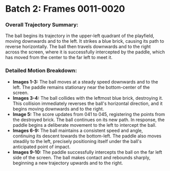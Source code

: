 # Batch 2: Frames 0011-0020

### Overall Trajectory Summary:
The ball begins its trajectory in the upper-left quadrant of the playfield, moving downwards and to the left. It strikes a blue brick, causing its path to reverse horizontally. The ball then travels downwards and to the right across the screen, where it is successfully intercepted by the paddle, which has moved from the center to the far left to meet it.

### Detailed Motion Breakdown:
*   **Images 1-3:** The ball moves at a steady speed downwards and to the left. The paddle remains stationary near the bottom-center of the screen.
*   **Images 3-4:** The ball collides with the leftmost blue brick, destroying it. This collision immediately reverses the ball's horizontal direction, and it begins moving downwards and to the right.
*   **Image 5:** The score updates from 041 to 045, registering the points from the destroyed brick. The ball continues on its new path. In response, the paddle begins a deliberate movement to the left to intercept the ball.
*   **Images 6-9:** The ball maintains a consistent speed and angle, continuing its descent towards the bottom-left. The paddle also moves steadily to the left, precisely positioning itself under the ball's anticipated point of impact.
*   **Images 9-10:** The paddle successfully intercepts the ball on the far left side of the screen. The ball makes contact and rebounds sharply, beginning a new trajectory upwards and to the right.
